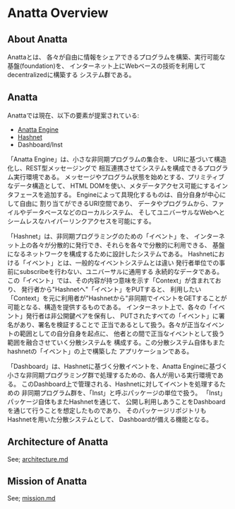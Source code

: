 # Anatta Overview

## About Anatta

Anattaとは、
各々が自由に情報をシェアできるプログラムを構築、実行可能な
基盤(foundation)を、
インターネット上にWebベースの技術を利用してdecentralizedに構築する
システム群である。

## Anatta 

Anattaでは現在、以下の要素が提案されている:

- [Anatta Engine](../anatta-engine/)
- [Hashnet](../hashnet/)
- Dashboard/Inst

「Anatta Engine」は、小さな非同期プログラムの集合を、
URIに基づいて構造化し、REST型メッセージングで
相互連携させてシステムを構成できるプログラム実行環境である。
メッセージやプログラム状態を始めとする、プリミティブなデータ構造として、
HTML DOMを使い、メタデータアクセス可能にするインタフェースを追加する。
Engineによって具現化するものは、自分自身が中心にして自由に
割り当てができるURI空間であり、
データやプログラムから、ファイルやデータベースなどのローカルシステム、
そしてユニバーサルなWebへとシームレスなハイパーリンクアクセスを可能にする。

「Hashnet」は、非同期プログラミングのための「イベント」を、
インターネット上の各々が分散的に発行でき、それらを各々で分散的に利用できる、
基盤になるネットワークを構成するために設計したシステムである。
Hashnetにおける「イベント」とは、一般的なイベントシステムとは違い
発行者単位での事前にsubscribeを行わない、ユニバーサルに通用する
永続的なデータである。
この「イベント」では、その内容が持つ意味を示す「Context」が含まれており、
発行者から"Hashnetへ"「イベント」をPUTすると、
利用したい「Context」を元に利用者が"Hashnetから"非同期でイベントをGETすることが
可能となる、構造を提供するものである。
インターネット上で、各々の「イベント」発行者は非公開鍵ペアを保有し、
PUTされたすべての「イベント」に署名があり、署名を検証することで
正当であるとして扱う。各々が正当なイベントの範囲としての自分自身を起点に、
他者との間で正当なイベントとして扱う範囲を融合させていく分散システムを
構成する。この分散システム自体もまたhashnetの「イベント」の上で構築した
アプリケーションである。

「Dashboard」は、Hashnetに基づく分散イベントを、Anatta Engineに基づく
小さな非同期プログラミング群で処理するための、各人が用いる実行環境である。
このDashboard上で管理される、Hashnetに対してイベントを処理するための
非同期プログラム群を、「Inst」と呼ぶパッケージの単位で扱う。
「Inst」パッケージ自体もまたHashnetを通じて、
公開し利用しあうことをDashboardを通じて行うことを想定したものであり、
そのパッケージリポジトリもHashnetを用いた分散システムとして、
Dashboardが備える機能となる。

## Architecture of Anatta

See; [architecture.md](architecture.md)

## Mission of Anatta

See; [mission.md](mission.md)
